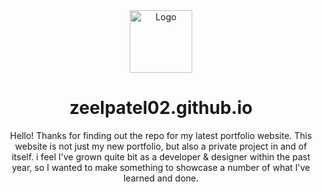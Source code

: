 <div align="center">
  <img alt="Logo" src="https://github.com/Zeelpatel02/Zeelpatel02.github.io/blob/main/img/1.png" width="100" />
</div>
<h1 align="center">
  zeelpatel02.github.io
</h1>
<p align="center">
Hello! Thanks for finding out the repo for my latest portfolio website. This website is not just my new portfolio, but also a private project in and of itself. i feel I've grown quite bit as a developer & designer within the past year, so I wanted to make something to showcase a number of what I've learned and done.
</p>
